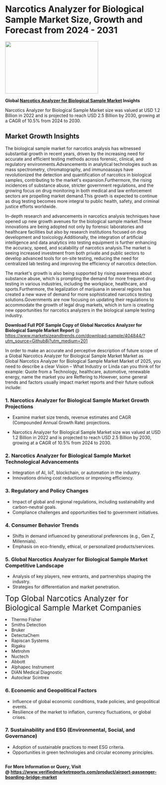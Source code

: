 <H1>Narcotics Analyzer for Biological Sample Market Size, Growth and Forecast from 2024 - 2031</H1><img class="aligncenter size-medium wp-image-584254" src="https://thirdeyenews.in/wp-content/uploads/2024/09/Global-Market-Research-300x168.jpeg" alt="" width="300" height="168" /><p><strong>Global&nbsp;<a href="https://www.marketsizeandtrends.com/download-sample/404844/?utm_source=Github8j?utm_medium=201">Narcotics Analyzer for Biological Sample Market</a> Insights</strong></p><p>Narcotics Analyzer for Biological Sample Market size was valued at USD 1.2 Billion in 2022 and is projected to reach USD 2.5 Billion by 2030, growing at a CAGR of 10.5% from 2024 to 2030.</p><p><h2>Market Growth Insights</h2> <p>The biological sample market for narcotics analysis has witnessed substantial growth in recent years, driven by the increasing need for accurate and efficient testing methods across forensic, clinical, and regulatory environments.Advancements in analytical technologies such as mass spectrometry, chromatography, and immunoassays have revolutionized the detection and quantification of narcotics in biological samples, contributing to the market's expansion.Furthermore, the rising incidences of substance abuse, stricter government regulations, and the growing focus on drug monitoring in both medical and law enforcement sectors are propelling market demand.This growth is expected to continue as drug testing becomes more integral to public health, safety, and criminal justice efforts worldwide.</p> <p>In-depth research and advancements in narcotics analysis techniques have opened up new growth avenues for the biological sample market.These innovations are being adopted not only by forensic laboratories and healthcare facilities but also by research institutions focused on drug development and toxicology.Additionally, the integration of artificial intelligence and data analytics into testing equipment is further enhancing the accuracy, speed, and scalability of narcotics analysis.The market is seeing increased investment from both private and public sectors to develop advanced tools for on-site testing, reducing the need for centralized lab testing and improving the efficiency of narcotics detection.</p> <p>The market's growth is also being supported by rising awareness about substance abuse, which is prompting the demand for more frequent drug testing in various industries, including the workplace, healthcare, and sports.Furthermore, the legalization of marijuana in several regions has created a new wave of demand for more sophisticated narcotics testing solutions.Governments are now focusing on updating their regulations to accommodate the growth of legal drug markets, which in turn is creating new opportunities for narcotics analyzers in the biological sample testing industry.</p> <p><span class=""><strong>Download Full PDF Sample Copy of Global Narcotics Analyzer for Biological Sample Market Report</strong> @ <a href="https://www.marketsizeandtrends.com/download-sample/404844/?utm_source=Github8j?utm_medium=201" target="_blank">https://www.marketsizeandtrends.com/download-sample/404844/?utm_source=Github8j?utm_medium=201</a></span></p><p>In order to make an accurate and perceptive description of future scope of a Global&nbsp;Narcotics Analyzer for Biological Sample Market Market as Global&nbsp;Narcotics Analyzer for Biological Sample Market Market of 2025, you need to describe a clear Vision &ndash; What Industry or Linda can you think of for example: Quote from a Technology, healthcare, automotive, renewable energy, name the market you are Reffering to.However, some general trends and factors usually impact market reports and their future outlook include:</p><h3>1.&nbsp;<strong>Narcotics Analyzer for Biological Sample Market Growth Projections</strong></h3><ul><li>Examine market size trends, revenue estimates and CAGR (Compounded Annual Growth Rate) projections.</li><li><p>Narcotics Analyzer for Biological Sample Market size was valued at USD 1.2 Billion in 2022 and is projected to reach USD 2.5 Billion by 2030, growing at a CAGR of 10.5% from 2024 to 2030.</p></li></ul><h3>2.&nbsp;<strong>Narcotics Analyzer for Biological Sample Market Technological Advancements</strong></h3><ul><li>Integration of AI, IoT, blockchain, or automation in the industry.</li><li>Innovations driving cost reductions or improving efficiency.</li></ul><h3>3.&nbsp;<strong>Regulatory and Policy Changes</strong></h3><ul><li>Impact of global and regional regulations, including sustainability and carbon-neutral goals.</li><li>Compliance challenges and opportunities tied to government initiatives.</li></ul><h3>4.&nbsp;<strong>Consumer Behavior Trends</strong></h3><ul><li>Shifts in demand influenced by generational preferences (e.g., Gen Z, Millennials).</li><li>Emphasis on eco-friendly, ethical, or personalized products/services.</li></ul><h3>5.&nbsp;<strong>Global Narcotics Analyzer for Biological Sample Market Competitive Landscape</strong></h3><ul><li>Analysis of key players, new entrants, and partnerships shaping the industry.</li><li>Strategies for differentiation and market penetration.</li></ul><p data-pm-slice="1 1 []"><span style="color: inherit; font-family: inherit; font-size: 25px;">Top Global Narcotics Analyzer for Biological Sample Market Companies</span></p><div class="" data-test-id=""><p><li>Thermo Fisher</li><li> Smiths Detection</li><li> Bruker</li><li> DetectaChem</li><li> Rapiscan Systems</li><li> Rigaku</li><li> Metrohm</li><li> Nuctech</li><li> Abbott</li><li> Alphapec Instrument</li><li> DIAN Medical Diagnostic</li><li> Autoclear Scintrex</li></p></div><h3>6.&nbsp;<strong>Economic and Geopolitical Factors</strong></h3><ul><li>Influence of global economic conditions, trade policies, and geopolitical events.</li><li>Resilience of the market to inflation, currency fluctuations, or global crises.</li></ul><h3>7.&nbsp;<strong>Sustainability and ESG (Environmental, Social, and Governance)</strong></h3><ul><li>Adoption of sustainable practices to meet ESG criteria.</li><li>Opportunities in green technologies and circular economy principles.</li></ul><h2><strong style="font-size: 14px;">For More Information or Query, Visit @&nbsp;</strong><a style="background-color: #ffffff; font-size: 14px;" href="https://www.marketsizeandtrends.com/report/narcotics-analyzer-for-biological-sample-market/" target="_blank">https://www.verifiedmarketreports.com/product/airport-passenger-boarding-bridge-market</a></h2>